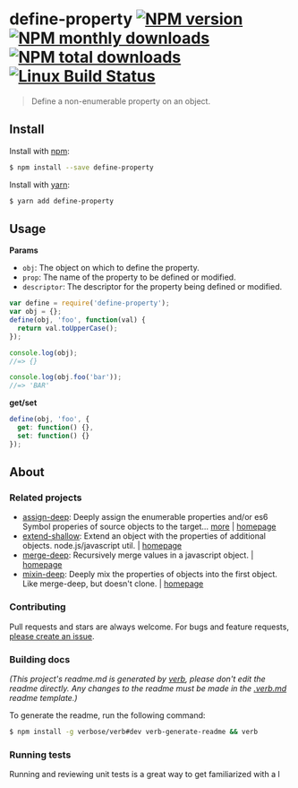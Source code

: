 # define-property [![NPM version](https://img.shields.io/npm/v/define-property.svg?style=flat)](https://www.npmjs.com/package/define-property) [![NPM monthly downloads](https://img.shields.io/npm/dm/define-property.svg?style=flat)](https://npmjs.org/package/define-property)  [![NPM total downloads](https://img.shields.io/npm/dt/define-property.svg?style=flat)](https://npmjs.org/package/define-property) [![Linux Build Status](https://img.shields.io/travis/jonschlinkert/define-property.svg?style=flat&label=Travis)](https://travis-ci.org/jonschlinkert/define-property)

> Define a non-enumerable property on an object.

## Install

Install with [npm](https://www.npmjs.com/):

```sh
$ npm install --save define-property
```

Install with [yarn](https://yarnpkg.com):

```sh
$ yarn add define-property
```

## Usage

**Params**

* `obj`: The object on which to define the property.
* `prop`: The name of the property to be defined or modified.
* `descriptor`: The descriptor for the property being defined or modified.

```js
var define = require('define-property');
var obj = {};
define(obj, 'foo', function(val) {
  return val.toUpperCase();
});

console.log(obj);
//=> {}

console.log(obj.foo('bar'));
//=> 'BAR'
```

**get/set**

```js
define(obj, 'foo', {
  get: function() {},
  set: function() {}
});
```

## About

### Related projects

* [assign-deep](https://www.npmjs.com/package/assign-deep): Deeply assign the enumerable properties and/or es6 Symbol properies of source objects to the target… [more](https://github.com/jonschlinkert/assign-deep) | [homepage](https://github.com/jonschlinkert/assign-deep "Deeply assign the enumerable properties and/or es6 Symbol properies of source objects to the target (first) object.")
* [extend-shallow](https://www.npmjs.com/package/extend-shallow): Extend an object with the properties of additional objects. node.js/javascript util. | [homepage](https://github.com/jonschlinkert/extend-shallow "Extend an object with the properties of additional objects. node.js/javascript util.")
* [merge-deep](https://www.npmjs.com/package/merge-deep): Recursively merge values in a javascript object. | [homepage](https://github.com/jonschlinkert/merge-deep "Recursively merge values in a javascript object.")
* [mixin-deep](https://www.npmjs.com/package/mixin-deep): Deeply mix the properties of objects into the first object. Like merge-deep, but doesn't clone. | [homepage](https://github.com/jonschlinkert/mixin-deep "Deeply mix the properties of objects into the first object. Like merge-deep, but doesn't clone.")

### Contributing

Pull requests and stars are always welcome. For bugs and feature requests, [please create an issue](../../issues/new).

### Building docs

_(This project's readme.md is generated by [verb](https://github.com/verbose/verb-generate-readme), please don't edit the readme directly. Any changes to the readme must be made in the [.verb.md](.verb.md) readme template.)_

To generate the readme, run the following command:

```sh
$ npm install -g verbose/verb#dev verb-generate-readme && verb
```

### Running tests

Running and reviewing unit tests is a great way to get familiarized with a l